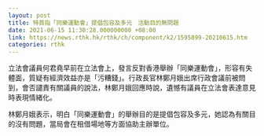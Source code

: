 ```yaml
---
layout: post
title: 特首指「同樂運動會」提倡包容及多元　活動目的無問題
date: 2021-06-15 11:30:28.000000000 +08:00
link: https://news.rthk.hk/rthk/ch/component/k2/1595899-20210615.htm
categories: rthk
---
```


立法會議員何君堯早前在立法會上，發言反對香港舉辦「同樂運動會」，形容有失體面，質疑有經濟效益亦是「污糟錢」。行政長官林鄭月娥出席行政會議前被問到，會否譴責有關議員的說法，林鄭月娥回應時說，遺憾有議員在立法會表達意見時表現情緒化。

林鄭月娥表示，明白「同樂運動會」的舉辦目的是提倡包容及多元，她認為有關目的沒有問題，當局會在租借場地等方面協助主辦單位。
